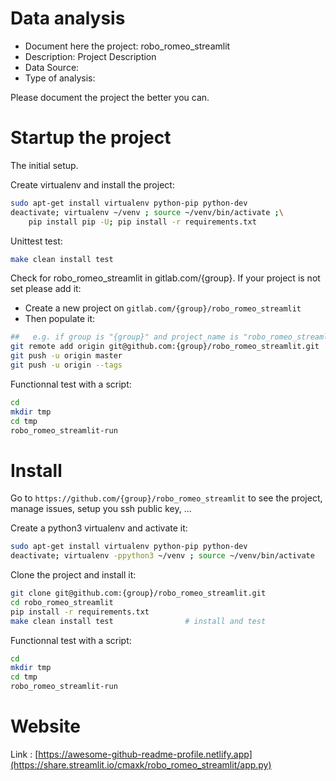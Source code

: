 # Data analysis
- Document here the project: robo_romeo_streamlit
- Description: Project Description
- Data Source:
- Type of analysis:

Please document the project the better you can.

# Startup the project

The initial setup.

Create virtualenv and install the project:
```bash
sudo apt-get install virtualenv python-pip python-dev
deactivate; virtualenv ~/venv ; source ~/venv/bin/activate ;\
    pip install pip -U; pip install -r requirements.txt
```

Unittest test:
```bash
make clean install test
```

Check for robo_romeo_streamlit in gitlab.com/{group}.
If your project is not set please add it:

- Create a new project on `gitlab.com/{group}/robo_romeo_streamlit`
- Then populate it:

```bash
##   e.g. if group is "{group}" and project_name is "robo_romeo_streamlit"
git remote add origin git@github.com:{group}/robo_romeo_streamlit.git
git push -u origin master
git push -u origin --tags
```

Functionnal test with a script:

```bash
cd
mkdir tmp
cd tmp
robo_romeo_streamlit-run
```

# Install

Go to `https://github.com/{group}/robo_romeo_streamlit` to see the project, manage issues,
setup you ssh public key, ...

Create a python3 virtualenv and activate it:

```bash
sudo apt-get install virtualenv python-pip python-dev
deactivate; virtualenv -ppython3 ~/venv ; source ~/venv/bin/activate
```

Clone the project and install it:

```bash
git clone git@github.com:{group}/robo_romeo_streamlit.git
cd robo_romeo_streamlit
pip install -r requirements.txt
make clean install test                # install and test
```
Functionnal test with a script:

```bash
cd
mkdir tmp
cd tmp
robo_romeo_streamlit-run
```
# Website

Link : [https://awesome-github-readme-profile.netlify.app](https://share.streamlit.io/cmaxk/robo_romeo_streamlit/app.py)
